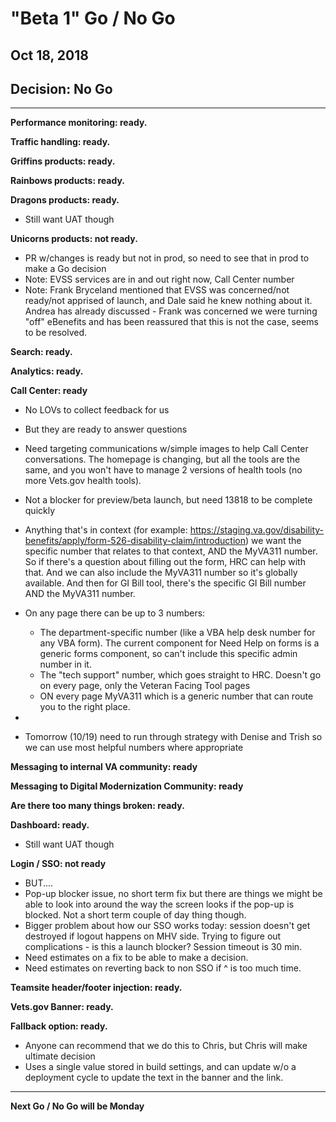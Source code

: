 # "Beta 1" Go / No Go 
## Oct 18, 2018

## Decision: No Go

---

**Performance monitoring: ready.**

**Traffic handling: ready.**

**Griffins products: ready.**

**Rainbows products: ready.**

**Dragons products: ready.**
- Still want UAT though

**Unicorns products: not ready.**
- PR w/changes is ready but not in prod, so need to see that in prod to make a Go decision
- Note: EVSS services are in and out right now, Call Center number
- Note: Frank Bryceland mentioned that EVSS was concerned/not ready/not apprised of launch, and Dale said he knew nothing about it. Andrea has already discussed - Frank was concerned we were turning "off" eBenefits and has been reassured that this is not the case, seems to be resolved.

**Search: ready.**

**Analytics: ready.**

**Call Center: ready**
- No LOVs to collect feedback for us
- But they are ready to answer questions
- Need targeting communications w/simple images to help Call Center conversations. The homepage is changing, but all the tools are the same, and you won't have to manage 2 versions of health tools (no more Vets.gov health tools).
- Not a blocker for preview/beta launch, but need 13818 to be complete quickly

- Anything that's in context (for example: https://staging.va.gov/disability-benefits/apply/form-526-disability-claim/introduction) we want the specific number that relates to that context, AND the MyVA311 number. So if there's a question about filling out the form, HRC can help with that. And we can also include the MyVA311 number so it's globally available. And then for GI Bill tool, there's the specific GI Bill number AND the MyVA311 number.

- On any page there can be up to 3 numbers:
  - The department-specific number (like a VBA help desk number for any VBA form). The current component for Need Help on forms is a generic forms component, so can't include this specific admin number in it.
  - The "tech support" number, which goes straight to HRC. Doesn't go on every page, only the Veteran Facing Tool pages
  - ON every page MyVA311 which is a generic number that can route you to the right place.

- 

- Tomorrow (10/19) need to run through strategy with Denise and Trish so we can use most helpful numbers where appropriate

**Messaging to internal VA community: ready**

**Messaging to Digital Modernization Community: ready**

**Are there too many things broken: ready.**

**Dashboard: ready.**
- Still want UAT though

**Login / SSO: not ready**
- BUT....
- Pop-up blocker issue, no short term fix but there are things we might be able to look into around the way the screen looks if the pop-up is  blocked. Not a short term couple of day thing though.
- Bigger problem about how our SSO works today: session doesn't get destroyed if logout happens on MHV side. Trying to figure out complications - is this a launch blocker? Session timeout is 30 min.
- Need estimates on a fix to be able to make a decision.
- Need estimates on reverting back to non SSO if ^ is too much time.

**Teamsite header/footer injection: ready.**

**Vets.gov Banner: ready.**

**Fallback option: ready.**
- Anyone can recommend that we do this to Chris, but Chris will make ultimate decision
- Uses a single value stored in build settings, and can update w/o a deployment cycle to update the text in the banner and the link.

---

**Next Go / No Go will be Monday**
